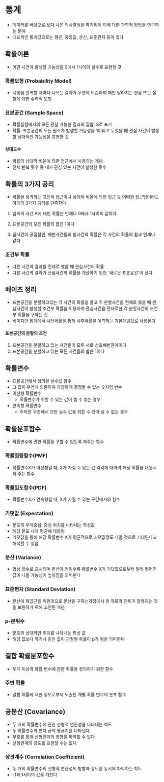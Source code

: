 # 통계

- 데이터를 바탕으로 보다 나은 의사결정을 하기위해 이에 대한 과학적 방법을 연구하는 분야
- 대표적인 통계값으로는 평균, 중앙값, 분산, 표준편차 등이 있다

## 확률이론

- 어떤 사건이 발생할 가능성을 0에서 1사이의 실수로 표현한 것

### 확률모형 (Probability Model)

- 시행을 반복할 때마다 나오는 결과가 우연에 의존하여 매번 달라지는 현상 또는 실험에 대한 수리적 모형

### 표본공간 (Sample Space)

- 확률실험에서의 모든 관찰 가능한 결과의 집합, S로 표기
- 확률:  표본공간의 모든 원소가 발생할 가능성을 1이라고 두었을 때 관심 사건이 발생할 상대적인 가능성을 표현한 것

#### 상대도수

- 확률의 상대적 비율에 의한 접근에서 사용되는 개념
- 전체 반복 횟수 중 내가 관심 있는 사건이 발생한 횟수

## 확률의 3가지 공리

- 확률을 정의하는 고전적 접근이나 상대적 비율에 의한 접근 등 어떠한 접근법이라도 아래의 3가지 공리를 만족한다

1. 임의의 사건 A에 대한 확률은 언제나 0에서 1사이의 값이다

2. 표본공간의 모든 확률의 합은 1이다

3. 곱사건이 공집합인, 배반사건들의 합사건의 확률은 각 사건의 확률의 합과 언제나 같다

### 조건부 확률

- 다른 사건의 결과를 전제로 했을 때 관심사건의 확률
- 다른 사건의 결과가 관심사건의 확률을 계산하기 위한 '새로운 표본공간'이 된다

## 베이즈 정리

- 표본공간을 분할하고있는 각 사건의 확률을 알고 각 분할사건을 전제로 했을 때 관심사건이 발생할 조건부 확률을 이용하여 관심사건을 전제로한 각 분할사건의 조건부 확률을 구하는 것
- 베이지안 통계에서 사전확률을 통해 사후확률을 예측하는 기본개념으로 사용된다

#### 표본공간의 분할의 조건

1. 표본공간을 분할하고 있는 사건들이 모두 서로 상호배반관계이다
2. 표본공간을 분할하고 있는 모든 사건들의 합은 1이다

## 확률변수

- 표본공간에서 정의된 실수값 함수
- 그 값이 우연에 의존하여 다양하게 결정될 수 있는 숫자형 변수
- 이산형 확률변수
  - 확률변수가 취할 수 있는 값이 셀 수 있는 경우
- 연속형 확률변수
  - 주어진 구간에서 모든 실수 값을 취할 수 있어 셀 수 없는 경우
  
## 확률분포함수

- 확률변수에 관한 확률을 구할 수 있도록 해주는 함수

### 확률질량함수(PMF)

- 확률변수X가 이산형일 때, X가 가질 수 있는 값 각각에 대하여 해당 확률을 대응시켜 주는 함수

### 확률밀도함수(PDF)

- 확률변수X가 연속형일 때, X가 가질 수 있는 구간에서의 함수

### 기댓값 (Expectation)

- 분포의 무게중심, 중심 위치를 나타내는 특성값
- 해당 분포 내에 평균에 대응됨
- 기댓값을 통해 해당 확률변수 X가 평균적으로 기댓값정도 나올 것으로 기대된다고 해석할 수 있음

### 분산 (Variance)

- 항상 양수로 표시되며 분산이 커질수록 확률변수 X가 기댓값으로부터 멀리 떨어진 값이 나올 가능성이 높아짐을 의미한다

### 표준편차 (Standard Deviation)

- 분산에 제곱근을 취한것으로 분산을 구하는과정에서 원 자료와 단위가 달라지는 것을 보완하기 위해 고안된 개념

### p-분위수

- 분포의 상대적인 위치를 나타내는 특성 값
- 해당 값보다 작거나 같은 값이 관찰될 확률이 p가 됨을 의미한다

## 결합 확률분포함수

- 두개 이상의 확률 변수에 관한 확률을 정의하기 위한 함수

### 주변 확률

- 결합 확률에 대한 정보로부터 도출한 개별 확률 변수의 분포 함수

## 공분산 (Covariance)

- 두 개의 확률변수에 관한 선형적 연관성을 나타내는 척도
- 두 확률변수의 편차 곱의 평균치를 나타낸다
- 부호를 통해 선형관계의 방향을 파악할 수 있다
- 선형관계의 강도를 표현할 수는 없다

### 상관계수 (Correlation Coefficient)

- 두 개의 확률변수의 선형적 연관성의 방향과 강도를 동시에 파악하는 척도
- -1과 1사이의 값을 가진다



```python

```
